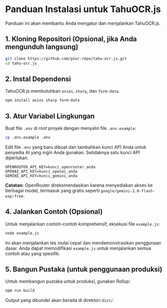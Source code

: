 # Panduan Instalasi untuk TahuOCR.js

Panduan ini akan membantu Anda mengatur dan menjalankan TahuOCR.js.

## 1. Kloning Repositori (Opsional, jika Anda mengunduh langsung)

```bash
git clone https://github.com/your-repo/tahu-ocr.js.git
cd tahu-ocr.js
```

## 2. Instal Dependensi

TahuOCR.js membutuhkan `axios`, `sharp`, dan `form-data`.

```bash
npm install axios sharp form-data
```

## 3. Atur Variabel Lingkungan

Buat file `.env` di root proyek dengan menyalin file `.env.example`:

```bash
cp .env.example .env
```

Edit file `.env` yang baru dibuat dan tambahkan kunci API Anda untuk penyedia AI yang ingin Anda gunakan. Setidaknya satu kunci API diperlukan.

```
OPENROUTER_API_KEY=kunci_openrouter_anda
OPENAI_API_KEY=kunci_openai_anda  
GEMINI_API_KEY=kunci_gemini_anda
```

**Catatan:** OpenRouter direkomendasikan karena menyediakan akses ke berbagai model, termasuk yang gratis seperti `google/gemini-2.0-flash-exp:free`.

## 4. Jalankan Contoh (Opsional)

Untuk menjalankan contoh-contoh komprehensif, eksekusi file `example.js`:

```bash
node example.js
```

Ini akan menjalankan tes mulai cepat dan mendemonstrasikan penggunaan dasar. Anda dapat memodifikasi `example.js` untuk menjalankan semua contoh atau yang spesifik.

## 5. Bangun Pustaka (untuk penggunaan produksi)

Untuk membangun pustaka untuk produksi, gunakan Rollup:

```bash
npm run build
```

Output yang dibundel akan berada di direktori `dist/`.
